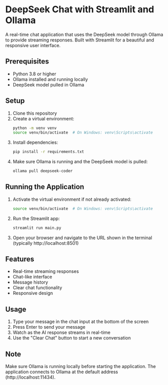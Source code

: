 # DeepSeek Chat with Streamlit and Ollama

A real-time chat application that uses the DeepSeek model through Ollama to provide streaming responses. Built with Streamlit for a beautiful and responsive user interface.

## Prerequisites

- Python 3.8 or higher
- Ollama installed and running locally
- DeepSeek model pulled in Ollama

## Setup

1. Clone this repository
2. Create a virtual environment:
   ```bash
   python -m venv venv
   source venv/bin/activate  # On Windows: venv\Scripts\activate
   ```
3. Install dependencies:
   ```bash
   pip install -r requirements.txt
   ```
4. Make sure Ollama is running and the DeepSeek model is pulled:
   ```bash
   ollama pull deepseek-coder
   ```

## Running the Application

1. Activate the virtual environment if not already activated:
   ```bash
   source venv/bin/activate  # On Windows: venv\Scripts\activate
   ```
2. Run the Streamlit app:
   ```bash
   streamlit run main.py
   ```
3. Open your browser and navigate to the URL shown in the terminal (typically http://localhost:8501)

## Features

- Real-time streaming responses
- Chat-like interface
- Message history
- Clear chat functionality
- Responsive design

## Usage

1. Type your message in the chat input at the bottom of the screen
2. Press Enter to send your message
3. Watch as the AI response streams in real-time
4. Use the "Clear Chat" button to start a new conversation

## Note

Make sure Ollama is running locally before starting the application. The application connects to Ollama at the default address (http://localhost:11434). 